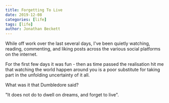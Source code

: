 ```yaml
---
title: Forgetting To Live
date: 2019-12-08
categories: [life]
tags: [life]
author: Jonathan Beckett
---
```


While off work over the last several days, I've been quietly watching, reading, commenting, and liking posts across the various social platforms on the internet.

For the first few days it was fun - then as time passed the realisation hit me that watching the world happen around you is a poor substitute for taking part in the unfolding uncertainty of it all.

What was it that Dumbledore said?

"It does not do to dwell on dreams, and forget to live".